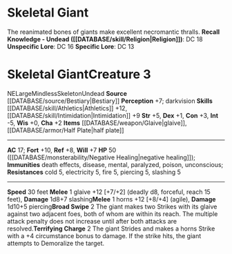 ﻿---
ac: '17'
alignment: NE
all_resistance: null
burrow_speed: null
charisma: '+2'
climb_speed: null
constitution: '+3'
creature_ability:
- Broad Swipe
- Terrifying Charge
creature_family: '[[DATABASE/monsterfamily/Skeleton|Skeleton]]'
dexterity: '+1'
element: null
fly_speed: null
fortitude: '+10'
hardness: null
hp: 50 ( negative healing )
id: '375'
immunity:
- death effects
- disease
- mental
- paralyzed
- poison
- unconscious
intelligence: '-5'
land_speed: '30'
language: null
level: '3'
max_speed: '30'
name: Skeletal Giant
perception: '+7'
rarity: Common
reflex: '+8'
resistance:
- cold 5
- electricity 5
- fire 5
- piercing 5
- slashing 5
rus_type_level: null
school: null
sense:
- darkvision
size: Large
skill:
- '[[DATABASE/skill/Athletics|Athletics]] +12'
- '[[DATABASE/skill/Intimidation|Intimidation]] +9'
source: '[[DATABASE/source/Bestiary|Bestiary]]'
speed:
- 30 feet
spell: null
strength: '+5'
strength_req: '5'
strongest_save:
- Fortitude
swim_speed: null
trait:
- '[[DATABASE/trait/Mindless|Mindless]]'
- '[[DATABASE/trait/Skeleton|Skeleton]]'
- '[[DATABASE/trait/Undead|Undead]]'
type: Creature
vision: Darkvision
weakest_save:
- Will
weakness: null
will: '+7'
wisdom: '+0'

---
# Skeletal Giant

The reanimated bones of giants make excellent necromantic thralls.
**Recall Knowledge - Undead ([[DATABASE/skill/Religion|Religion]])**: DC 18
**Unspecific Lore**: DC 16
**Specific Lore**: DC 13

# Skeletal Giant<span class="item-type">Creature 3</span>

<span class="trait-alignment item-trait">NE</span><span class="trait-size item-trait">Large</span><span class="item-trait">Mindless</span><span class="item-trait">Skeleton</span><span class="item-trait">Undead</span>
**Source** [[DATABASE/source/Bestiary|Bestiary]]
**Perception** +7; darkvision
**Skills** [[DATABASE/skill/Athletics|Athletics]] +12, [[DATABASE/skill/Intimidation|Intimidation]] +9
**Str** +5, **Dex** +1, **Con** +3, **Int** -5, **Wis** +0, **Cha** +2
**Items** [[DATABASE/weapon/Glaive|glaive]], [[DATABASE/armor/Half Plate|half plate]]

---
**AC** 17; **Fort** +10, **Ref** +8, **Will** +7
**HP** 50 ([[DATABASE/monsterability/Negative Healing|negative healing]]); **Immunities** death effects, disease, mental, paralyzed, poison, unconscious; **Resistances** cold 5, electricity 5, fire 5, piercing 5, slashing 5

---
**Speed** 30 feet
<span class="in-box-ability">**Melee** <span class="action-icon">1</span> glaive +12 [+7/+2] (deadly d8, forceful, reach 15 feet), **Damage** 1d8+7 slashing</span><span class="in-box-ability">**Melee** <span class="action-icon">1</span> horns +12 [+8/+4] (agile), **Damage** 1d10+5 piercing</span><span class="in-box-ability">**Broad Swipe** <span class="action-icon">2</span> The giant makes two Strikes with its glaive against two adjacent foes, both of whom are within its reach. The multiple attack penalty does not increase until after both attacks are resolved.</span><span class="in-box-ability">**Terrifying Charge** <span class="action-icon">2</span> The giant Strides and makes a horns Strike with a +4 circumstance bonus to damage. If the strike hits, the giant attempts to Demoralize the target.</span>